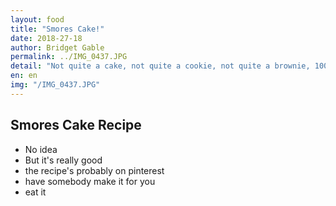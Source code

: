 ```yaml
---
layout: food
title: "Smores Cake!"
date: 2018-27-18
author: Bridget Gable
permalink: ../IMG_0437.JPG
detail: "Not quite a cake, not quite a cookie, not quite a brownie, 100% heaven!"
en: en
img: "/IMG_0437.JPG"
---
```



Smores Cake Recipe
--------------------

* No idea
* But it's really good
* the recipe's probably on pinterest
* have somebody make it for you
* eat it
